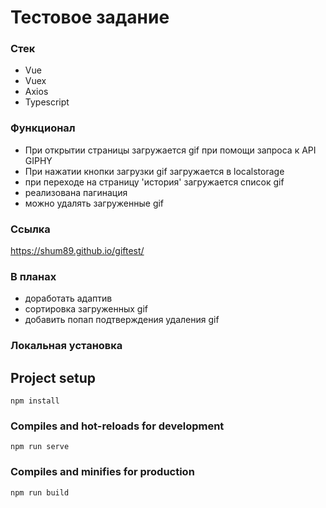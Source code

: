 # Тестовое задание

### Стек
* Vue
* Vuex
* Axios
* Typescript

### Функционал

* При открытии страницы загружается gif при помощи запроса к API GIPHY
* При нажатии кнопки загрузки gif загружается в localstorage
* при переходе на страницу 'история' загружается список gif
* реализована пагинация
* можно удалять загруженные gif

### Ссылка 
https://shum89.github.io/giftest/

### В планах
* доработать адаптив
* сортировка загруженных gif
* добавить попап подтверждения удаления gif

### Локальная установка
## Project setup
```
npm install
```

### Compiles and hot-reloads for development
```
npm run serve
```

### Compiles and minifies for production
```
npm run build
```
